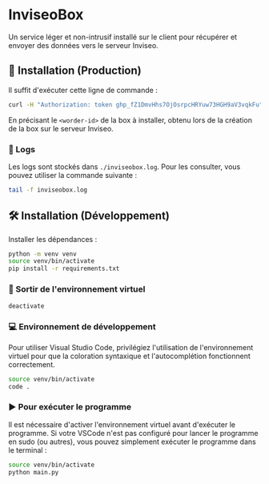 # InviseoBox

Un service léger et non-intrusif installé sur le client pour récupérer et envoyer des données vers le serveur Inviseo.

## 🚀 Installation (Production)

Il suffit d'exécuter cette ligne de commande :

```bash
curl -H "Authorization: token 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" -sSL https://raw.githubusercontent.com/inviseo/inviseobox/main/install.sh | sudo bash -s <worder-id>
```

En précisant le `<worder-id>` de la box à installer, obtenu lors de la création de la box sur le serveur Inviseo.

### 📝 Logs

Les logs sont stockés dans ``./inviseobox.log``.
Pour les consulter, vous pouvez utiliser la commande suivante :

```bash
tail -f inviseobox.log
```

## 🛠️ Installation (Développement)

Installer les dépendances :

```bash
python -m venv venv
source venv/bin/activate
pip install -r requirements.txt
```

### 🔌 Sortir de l'environnement virtuel

```bash
deactivate
```

### 💻 Environnement de développement

Pour utiliser Visual Studio Code, privilégiez l'utilisation de l'environnement virtuel pour que la coloration syntaxique et l'autocomplétion fonctionnent correctement.

```bash
source venv/bin/activate
code .
```

### ▶️ Pour exécuter le programme

Il est nécessaire d'activer l'environnement virtuel avant d'exécuter le programme. Si votre VSCode n'est pas configuré pour lancer le programme en sudo (ou autres), vous pouvez simplement exécuter le programme dans le terminal :

```bash
source venv/bin/activate
python main.py
```
